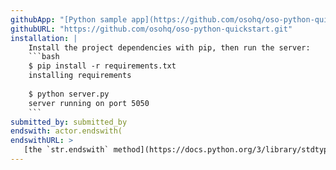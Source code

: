 ```yaml
---
githubApp: "[Python sample app](https://github.com/osohq/oso-python-quickstart)"
githubURL: "https://github.com/osohq/oso-python-quickstart.git"
installation: |
    Install the project dependencies with pip, then run the server:
    ```bash
    $ pip install -r requirements.txt
    installing requirements
    
    $ python server.py
    server running on port 5050
    ```
submitted_by: submitted_by
endswith: actor.endswith(
endswithURL: >
   [the `str.endswith` method](https://docs.python.org/3/library/stdtypes.html#str.endswith)
---
```

